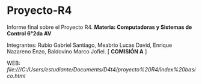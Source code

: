 # Proyecto-R4
Informe final sobre el Proyecto R4. **Materia: Computadoras y Sistemas de Control 6°2da AV**

Integrantes: Rubio Gabriel Santiago, Meabrio Lucas David, Enrique Nazareno Enzo, Baldovino Marco Jofiel. [ **COMISIÓN A** ]

WEB: *file:///C:/Users/estudiante/Documents/D4t4/proyecto%20R4/index%20basico.html*
